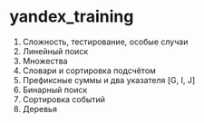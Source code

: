 # yandex_training
1. Сложность, тестирование, особые случаи
2. Линейный поиск
3. Множества
4. Словари и сортировка подсчётом
5. Префиксные суммы и два указателя [G, I, J]
6. Бинарный поиск
7. Сортировка событий
8. Деревья
